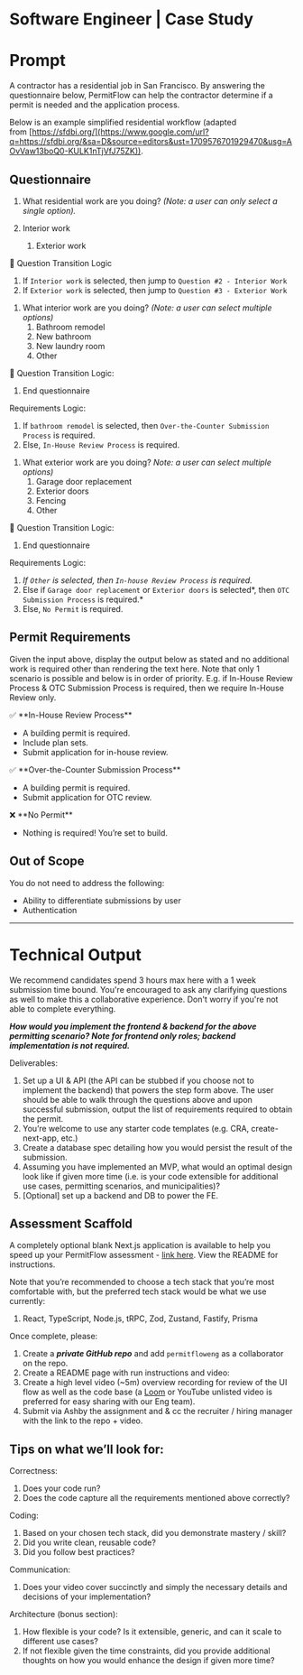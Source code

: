 # Software Engineer | Case Study

# **Prompt**

A contractor has a residential job in San Francisco. By answering the questionnaire below, PermitFlow can help the contractor determine if a permit is needed and the application process. 

Below is an example simplified residential workflow (adapted from [https://sfdbi.org/](https://www.google.com/url?q=https://sfdbi.org/&sa=D&source=editors&ust=1709576701929470&usg=AOvVaw13boQ0-KULK1nTjVfJ75ZK)).

## Questionnaire

1. What residential work are you doing? *(Note: a user can only select a single option).*

1. Interior work
    1. Exterior work

<aside>
🔀 Question Transition Logic

1. If `Interior work` is selected, then jump to `Question #2 - Interior Work` 
2. If `Exterior work` is selected, then jump to `Question #3 - Exterior Work`
</aside>

1. What interior work are you doing? *(Note: a user can select multiple options)*
    1. Bathroom remodel
    2. New bathroom
    3. New laundry room
    4. Other

<aside>
🔀 Question Transition Logic:

1. End questionnaire

Requirements Logic:

1. If `bathroom remodel` is selected, then `Over-the-Counter Submission Process` is required. 
2. Else, `In-House Review Process` is required.
</aside>

1. What exterior work are you doing? *Note: a user can select multiple options)*
    1. Garage door replacement
    2. Exterior doors
    3. Fencing
    4. Other

<aside>
🔀 Question Transition Logic:

1. End questionnaire

Requirements Logic:

1. *If `Other` is selected, then `In-house Review Process` is required.*
2. Else if `Garage door replacement` or `Exterior doors` is selected*, then `OTC Submission Process` is required.*  
3. Else,  `No Permit` is required. 
</aside>

## Permit Requirements

Given the input above, display the output below as stated and no additional work is required other than rendering the text here. Note that only 1 scenario is possible and below is in order of priority.  E.g. if In-House Review Process & OTC Submission Process is required, then we require In-House Review only.

<aside>
✅ **In-House Review Process**

- A building permit is required.
- Include plan sets.
- Submit application for in-house review.
</aside>

<aside>
✅ **Over-the-Counter Submission Process**

- A building permit is required.
- Submit application for OTC review.
</aside>

<aside>
❌ **No Permit**

- Nothing is required! You’re set to build.
</aside>

## Out of Scope

You do not need to address the following:

- Ability to differentiate submissions by user
- Authentication

---

# Technical Output

We recommend candidates spend 3 hours max here with a 1 week submission time bound. You're encouraged to ask any clarifying questions as well to make this a collaborative experience. Don't worry if you're not able to complete everything.

***How would you implement the frontend & backend for the above permitting scenario? Note for frontend only roles; backend implementation is not required.***

Deliverables:

1. Set up a UI & API (the API can be stubbed if you choose not to implement the backend) that powers the step form above. The user should be able to walk through the questions above and upon successful submission, output the list of requirements required to obtain the permit.
2. You’re welcome to use any starter code templates (e.g. CRA, create-next-app, etc.)
3. Create a database spec detailing how you would persist the result of the submission.
4. Assuming you have implemented an MVP, what would an optimal design look like if given more time (i.e. is your code extensible for additional use cases, permitting scenarios, and municipalities)?
5. [Optional] set up a backend and DB to power the FE.

## Assessment Scaffold

A completely optional blank Next.js application is available to help you speed up your PermitFlow assessment - [link here](https://www.google.com/url?q=https://drive.google.com/file/d/1FDQAt6sjbaVQWW19P7LTWgOZyfODgL1w/view?usp%3Dsharing&sa=D&source=editors&ust=1709576701934756&usg=AOvVaw18QZA4v1lkQ2gt-cx9kzR9). View the README for instructions.

Note that you’re recommended to choose a tech stack that you’re most comfortable with, but the preferred tech stack would be what we use currently:

1. React, TypeScript, Node.js, tRPC, Zod, Zustand, Fastify, Prisma

Once complete, please:

1. Create a ***private GitHub repo*** and add `permitfloweng` as a collaborator on the repo.
2. Create a README page with run instructions and video:
3. Create a high level video (~5m) overview recording for review of the UI flow as well as the code base (a [Loom](https://www.google.com/url?q=https://loom.com/&sa=D&source=editors&ust=1709576701935682&usg=AOvVaw3BkpfIBQsq9vBTsLEYG6kY) or YouTube unlisted video is preferred for easy sharing with our Eng team).
4. Submit via Ashby the assignment and & cc the recruiter / hiring manager with the link to the repo + video.

## Tips on what we’ll look for:

Correctness:

1. Does your code run?
2. Does the code capture all the requirements mentioned above correctly?

Coding:

1. Based on your chosen tech stack, did you demonstrate mastery / skill?
2. Did you write clean, reusable code?
3. Did you follow best practices?

Communication:

1. Does your video cover succinctly and simply the necessary details and decisions of your implementation?

Architecture (bonus section):

1. How flexible is your code? Is it extensible, generic, and can it scale to different use cases?
2. If not flexible given the time constraints, did you provide additional thoughts on how you would enhance the design if given more time?